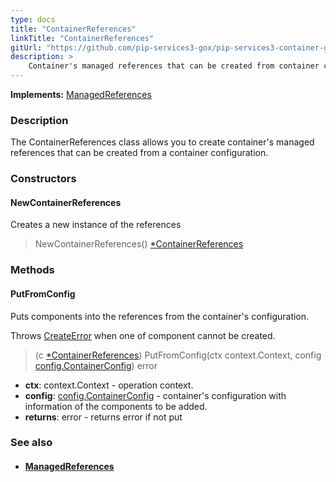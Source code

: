 ```yaml
---
type: docs
title: "ContainerReferences"
linkTitle: "ContainerReferences"
gitUrl: "https://github.com/pip-services3-gox/pip-services3-container-gox"
description: >
    Container's managed references that can be created from container configuration.
---
```


**Implements:** [ManagedReferences](../managed_references)

### Description

The ContainerReferences class allows you to create container's managed references that can be created from a container configuration.

### Constructors

#### NewContainerReferences
Creates a new instance of the references

> NewContainerReferences() [*ContainerReferences]()

### Methods

#### PutFromConfig
Puts components into the references from the container's configuration.

Throws [CreateError](../../../components/build/create_error) when one of component cannot be created.

> (c [*ContainerReferences]()) PutFromConfig(ctx context.Context, config [config.ContainerConfig](../../config/container_config)) error
- **ctx**: context.Context - operation context.
- **config**: [config.ContainerConfig](../../config/container_config) - container's configuration with information of the components to be added.
- **returns**: error - returns error if not put


### See also
- #### [ManagedReferences](../managed_references)
